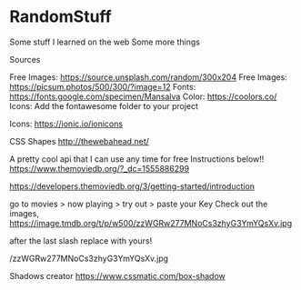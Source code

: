 # RandomStuff
Some stuff I learned on the web 
Some more things

Sources

Free Images: https://source.unsplash.com/random/300x204
Free Images: https://picsum.photos/500/300/?image=12
Fonts: https://fonts.google.com/specimen/Mansalva
Color: https://coolors.co/
Icons: <link href="/firstportfolio/fontawesome/css/fontawesome.css" rel="stylesheet">
    <link href="/firstportfolio/fontawesome/css/brands.css" rel="stylesheet">
    <link href="/firstportfolio/fontawesome/css/solid.css" rel="stylesheet">
    Add the fontawesome folder to your project

Icons: https://ionic.io/ionicons
<script type="module" src="https://unpkg.com/ionicons@5.5.2/dist/ionicons/ionicons.esm.js"></script>
<script nomodule src="https://unpkg.com/ionicons@5.5.2/dist/ionicons/ionicons.js"></script>

CSS Shapes http://thewebahead.net/

A pretty cool api that I can use any time for free 
Instructions below!!
https://www.themoviedb.org/?_dc=1555886299

https://developers.themoviedb.org/3/getting-started/introduction

go to movies > now playing  > try out > paste your Key 
Check out the images, 
https://image.tmdb.org/t/p/w500/zzWGRw277MNoCs3zhyG3YmYQsXv.jpg

after the last slash replace with yours!

/zzWGRw277MNoCs3zhyG3YmYQsXv.jpg

Shadows creator
https://www.cssmatic.com/box-shadow